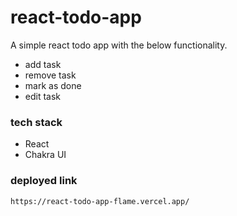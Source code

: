 # react-todo-app
A simple react todo app with the below functionality.
- add task
- remove task
- mark as done
- edit task
### tech stack
- React
- Chakra UI
### deployed link
```https://react-todo-app-flame.vercel.app/```
